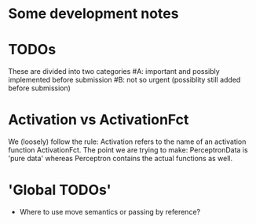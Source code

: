 # Some development notes

# TODOs 
  These are divided into two categories 
  #A: important and possibly implemented before submission
  #B: not so urgent (possiblity still added before submission)

# Activation vs ActivationFct
  We (loosely) follow the rule: Activation refers to the name of an 
  activation function ActivationFct. The point we are trying to make:
  PerceptronData is 'pure data' whereas Perceptron contains the actual
  functions as well.

# 'Global TODOs'
  + Where to use move semantics or passing by reference? 
